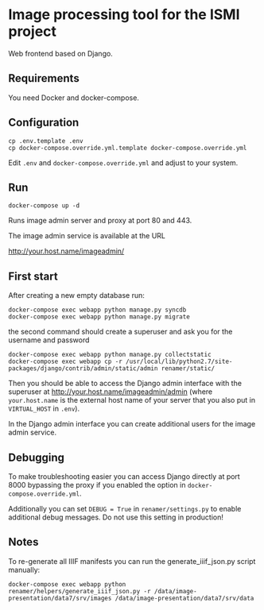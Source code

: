 # Image processing tool for the ISMI project

Web frontend based on Django.

## Requirements

You need Docker and docker-compose.

## Configuration

```
cp .env.template .env
cp docker-compose.override.yml.template docker-compose.override.yml
```

Edit `.env` and `docker-compose.override.yml` and adjust to your system.

## Run

```
docker-compose up -d
```

Runs image admin server and proxy at port 80 and 443.

The image admin service is available at the URL

http://your.host.name/imageadmin/

## First start

After creating a new empty database run:
```
docker-compose exec webapp python manage.py syncdb
docker-compose exec webapp python manage.py migrate
```
the second command should create a superuser and ask you for the
username and password
```
docker-compose exec webapp python manage.py collectstatic
docker-compose exec webapp cp -r /usr/local/lib/python2.7/site-packages/django/contrib/admin/static/admin renamer/static/
```

Then you should be able to access the Django admin interface with the
superuser at http://your.host.name/imageadmin/admin (where
`your.host.name` is the external host name of your server that you also put in
`VIRTUAL_HOST` in `.env`).

In the Django admin interface you can create additional users for the
image admin service.

## Debugging

To make troubleshooting easier you can access Django directly
at port 8000 bypassing the proxy if you enabled the option in
`docker-compose.override.yml`.

Additionally you can set `DEBUG = True` in `renamer/settings.py` to
enable additional debug messages. Do not use this setting in production!

## Notes 

To re-generate all IIIF manifests you can run the generate_iiif_json.py script manually:
```
docker-compose exec webapp python renamer/helpers/generate_iiif_json.py -r /data/image-presentation/data7/srv/images /data/image-presentation/data7/srv/data
```
